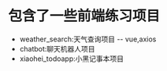 ﻿# 包含了一些前端练习项目
 - weather_search:天气查询项目
 -- vue,axios
 - chatbot:聊天机器人项目
 - xiaohei_todoapp:小黑记事本项目

